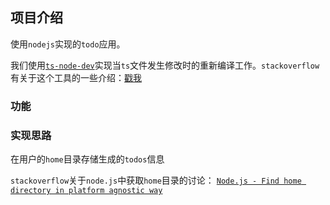 ## 项目介绍
使用`nodejs`实现的`todo`应用。

我们使用[`ts-node-dev`](https://github.com/whitecolor/ts-node-dev)实现当`ts`文件发生修改时的重新编译工作。`stackoverflow`有关于这个工具的一些介绍：[戳我](https://stackoverflow.com/a/50528031/11720536)

### 功能

### 实现思路
在用户的`home`目录存储生成的`todos`信息

`stackoverflow`关于`node.js`中获取`home`目录的讨论：
[`Node.js - Find home directory in platform agnostic way`](https://stackoverflow.com/questions/9080085/node-js-find-home-directory-in-platform-agnostic-way)
